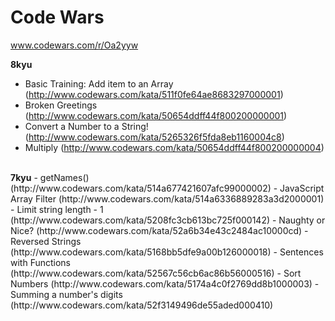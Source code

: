 Code Wars
=================================
www.codewars.com/r/Oa2yyw

<b>8kyu </b>
- Basic Training: Add item to an Array (http://www.codewars.com/kata/511f0fe64ae8683297000001)
- Broken Greetings (http://www.codewars.com/kata/50654ddff44f800200000001)
- Convert a Number to a String! (http://www.codewars.com/kata/5265326f5fda8eb1160004c8)
- Multiply (http://www.codewars.com/kata/50654ddff44f800200000004)

<br>
<b>7kyu</b>
- getNames() (http://www.codewars.com/kata/514a677421607afc99000002)
- JavaScript Array Filter (http://www.codewars.com/kata/514a6336889283a3d2000001)
- Limit string length - 1 (http://www.codewars.com/kata/5208fc3cb613bc725f000142)
- Naughty or Nice? (http://www.codewars.com/kata/52a6b34e43c2484ac10000cd)
- Reversed Strings (http://www.codewars.com/kata/5168bb5dfe9a00b126000018)
- Sentences with Functions (http://www.codewars.com/kata/52567c56cb6ac86b56000516)
- Sort Numbers (http://www.codewars.com/kata/5174a4c0f2769dd8b1000003)
- Summing a number's digits (http://www.codewars.com/kata/52f3149496de55aded000410)
